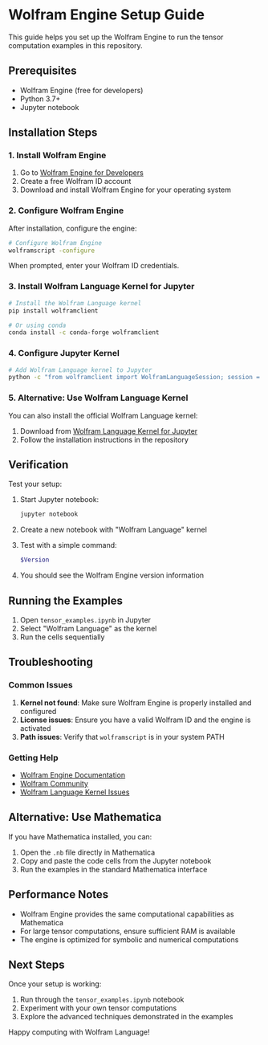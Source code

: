 # Wolfram Engine Setup Guide

This guide helps you set up the Wolfram Engine to run the tensor computation examples in this repository.

## Prerequisites

- Wolfram Engine (free for developers)
- Python 3.7+
- Jupyter notebook

## Installation Steps

### 1. Install Wolfram Engine

1. Go to [Wolfram Engine for Developers](https://www.wolfram.com/engine/)
2. Create a free Wolfram ID account
3. Download and install Wolfram Engine for your operating system

### 2. Configure Wolfram Engine

After installation, configure the engine:

```bash
# Configure Wolfram Engine
wolframscript -configure
```

When prompted, enter your Wolfram ID credentials.

### 3. Install Wolfram Language Kernel for Jupyter

```bash
# Install the Wolfram Language kernel
pip install wolframclient

# Or using conda
conda install -c conda-forge wolframclient
```

### 4. Configure Jupyter Kernel

```bash
# Add Wolfram Language kernel to Jupyter
python -c "from wolframclient import WolframLanguageSession; session = WolframLanguageSession(); session.start()"
```

### 5. Alternative: Use Wolfram Language Kernel

You can also install the official Wolfram Language kernel:

1. Download from [Wolfram Language Kernel for Jupyter](https://github.com/WolframResearch/WolframLanguageForJupyter)
2. Follow the installation instructions in the repository

## Verification

Test your setup:

1. Start Jupyter notebook:
   ```bash
   jupyter notebook
   ```

2. Create a new notebook with "Wolfram Language" kernel

3. Test with a simple command:
   ```mathematica
   $Version
   ```

4. You should see the Wolfram Engine version information

## Running the Examples

1. Open `tensor_examples.ipynb` in Jupyter
2. Select "Wolfram Language" as the kernel
3. Run the cells sequentially

## Troubleshooting

### Common Issues

1. **Kernel not found**: Make sure Wolfram Engine is properly installed and configured
2. **License issues**: Ensure you have a valid Wolfram ID and the engine is activated
3. **Path issues**: Verify that `wolframscript` is in your system PATH

### Getting Help

- [Wolfram Engine Documentation](https://reference.wolfram.com/language/)
- [Wolfram Community](https://community.wolfram.com/)
- [Wolfram Language Kernel Issues](https://github.com/WolframResearch/WolframLanguageForJupyter/issues)

## Alternative: Use Mathematica

If you have Mathematica installed, you can:

1. Open the `.nb` file directly in Mathematica
2. Copy and paste the code cells from the Jupyter notebook
3. Run the examples in the standard Mathematica interface

## Performance Notes

- Wolfram Engine provides the same computational capabilities as Mathematica
- For large tensor computations, ensure sufficient RAM is available
- The engine is optimized for symbolic and numerical computations

## Next Steps

Once your setup is working:

1. Run through the `tensor_examples.ipynb` notebook
2. Experiment with your own tensor computations
3. Explore the advanced techniques demonstrated in the examples

Happy computing with Wolfram Language!

